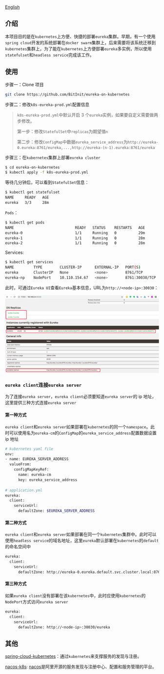 [English](README_en.md)
## 介绍
本项目目的是在`kubernetes`上方便、快捷的部署`eureka`集群。早期，有一个使用`spring cloud`开发的系统部署在`docker swarm`集群上，后来需要将该系统迁移到`kubernetes`集群上，为了能在`kubernetes`上方便部署`eureka`多实例，所以使用`statefulset`和`headless service`完成该工作。

## 使用
步骤一：Clone 项目

``` sh
git clone https://github.com/BitInit/eureka-on-kubernetes
```

步骤二：修改`k8s-eureka-prod.yml`配置信息

> `k8s-eureka-prod.yml`中默认开启 3 个`eureka`实例，如果要自定义需要做两步修改。
> 
> 第一步：修改`StatefulSet`中`replicas`为期望值`n`
> 
> 第二步：修改`ConfigMap`中数据`eureka_service_address`为`http://eureka-0.eureka:8761/eureka,...,http://eureka-(n-1).eureka:8761/eureka`

步骤三：在`kubernetes`集群上部署`eureka cluster`

``` sh
$ cd eureka-on-kubernetes
$ kubectl apply -f k8s-eureka-prod.yml
```

等待几分钟后，可以看到`StatefulSet`信息：

``` sh
$ kubectl get statefulset
NAME     READY   AGE
eureka   3/3     28m
```

`Pods`：

``` sh
$ kubectl get pods
NAME                            READY   STATUS    RESTARTS   AGE
eureka-0                        1/1     Running   0          29m
eureka-1                        1/1     Running   0          28m
eureka-2                        1/1     Running   0          28m
```

Services:

``` sh
$ kubectl get services
NAME         TYPE        CLUSTER-IP      EXTERNAL-IP   PORT(S)          AGE
eureka       ClusterIP   None            <none>        8761/TCP         16m
eureka-np    NodePort    10.110.154.67   <none>        8761:30030/TCP   16m
```

此时，可通过`Eureka UI`查看`Eureka`基本信息，URL为`http://<node-ip>:30030`：

![success](images/eureka.png)

### `eureka client`连接`eureka server`
为了连接`eureka server`，`eureka client`必须要知道`eureka server`的 ip 地址，这里提供三种方式连接`eureka server`

#### 第一种方式
`eureka client`和`eureka server`如果部署在`kubernetes`的同一个`namespace`。此时可以使用名为`eureka-cm`的`ConfigMap`的`eureka_service_address`配置数据设置 ip 地址

``` sh
# kubernetes yaml file
env:
- name: EUREKA_SERVER_ADDRESS
  valueFrom:
    configMapKeyRef:
      name: eureka-cm
      key: eureka_service_address

# application.yml
eureka:
  client:
    serviceUrl:
      defaultZone: $EUREKA_SERVER_ADDRESS
```

#### 第二种方式
`eureka client`和`eureka server`如果部署在同一个`kubernetes`集群中。此时可以使用`headless service`的域名地址，这里`eureka`默认部署在`kubernetes`的`default`的命名空间中

``` sh
eureka:
  client:
    serviceUrl:
      defaultZone: http://eureka-0.eureka.default.svc.cluster.local:8761/eureka,http://eureka-1.eureka.default.svc.cluster.local:8761/eureka,http://eureka-2.eureka.default.svc.cluster.local:8761/eureka
```

#### 第三种方式
如果`eureka client`没有部署在该`kubernetes`中，此时应使用`kubernetes`的`NodePort`方式访问`eureka server`

``` sh 
eureka:
  client:
    serviceUrl:
      defaultZone: http://<node-ip>:30030/eureka
```

## 其他
[spring-cloud-kubernetes](https://github.com/spring-cloud/spring-cloud-kubernetes)：通过`kubernetes`来支撑服务的发现与注册。

[nacos-k8s](https://github.com/nacos-group/nacos-k8s): [nacos](https://nacos.io/en-us/)是阿里开源的服务发现与注册中心、配置和服务管理的平台。